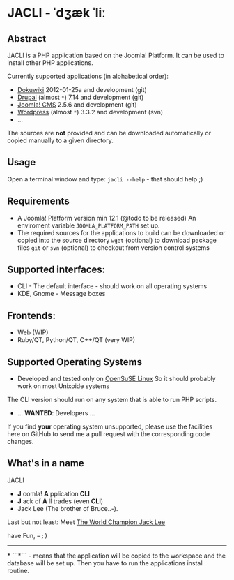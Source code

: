 # JACLI - ˈdʒæk ˈliː

## Abstract
JACLI is a PHP application based on the Joomla! Platform. It can be used to install other PHP applications.

Currently supported applications (in alphabetical order):

* [Dokuwiki](http://dokuwiki.org)
  2012-01-25a and development (git)
* [Drupal](http://drupal.org) (almost ```*```)
  7.14 and development (git)
* [Joomla! CMS](http://joomla.org)
  2.5.6 and development (git)
* [Wordpress](http://wordpress.org) (almost ```*```)
  3.3.2 and development (svn)
* ...

The sources are **not** provided and can be downloaded automatically or copied manually to a given directory.

## Usage
Open a terminal window and type: ```jacli --help``` - that should help ;)

## Requirements
* A Joomla! Platform version min 12.1 (@todo to be released)
	An enviroment variable ```JOOMLA_PLATFORM_PATH``` set up.
* The required sources for the applications to build can be downloaded or copied into the source directory
	```wget``` (optional) to download package files
	```git``` or ```svn``` (optional) to checkout from version control systems

## Supported interfaces:

* CLI - The default interface - should work on all operating systems
* KDE, Gnome - Message boxes

## Frontends:

* Web (WIP)
* Ruby/QT, Python/QT, C++/QT (very WIP)

## Supported Operating Systems
* Developed and tested only on [OpenSuSE Linux](http://opensuse.org)
	So it should probably work on most Unixoide systems

The CLI version should run on any system that is able to run PHP scripts.

* ... **WANTED**: Developers ...

If you find **your** operating system unsupported, please use the facilities here on GitHub to send me a pull request with the corresponding code changes.

## What's in a name
JACLI

 * **J** oomla! **A** pplication **CLI**
 * **J** ack of **A** ll trades (even **CLI**)
 * Jack Lee (The brother of Bruce..-).

Last but not least: Meet [The World Champion Jack Lee](http://www.youtube.com/watch?v=Z4CRwrR_lBE)

have Fun,
<tt>=;)</tt>

<hr />
* ```*``` - means that the application will be copied to the workspace and the database will be set up. Then you have to run the applications install routine.
